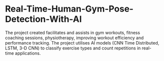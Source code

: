 # Real-Time-Human-Gym-Pose-Detection-With-AI
The project created facilitates and assists in gym workouts, fitness coaching sessions, physiotherapy, improving workout efficiency and performance tracking. The project utilises AI models (CNN Time Distributed, LSTM, 3-D CNN) to classify exercise types and count repetitions in real-time applications.
